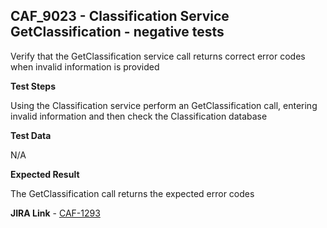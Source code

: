 ## CAF_9023 - Classification Service GetClassification - negative tests ##

Verify that the GetClassification service call returns correct error codes when invalid information is provided

**Test Steps**

Using the Classification service perform an GetClassification call, entering invalid information and then check the Classification database

**Test Data**

N/A

**Expected Result**

The GetClassification call returns the expected error codes

**JIRA Link** - [CAF-1293](https://jira.autonomy.com/browse/CAF-1293)


